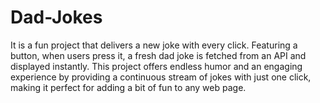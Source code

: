 # Dad-Jokes 
It is a fun project that delivers a new joke with every click. Featuring a button, when users press it, a fresh dad joke is fetched from an API and displayed instantly. This project offers endless humor and an engaging experience by providing a continuous stream of jokes with just one click, making it perfect for adding a bit of fun to any web page.
